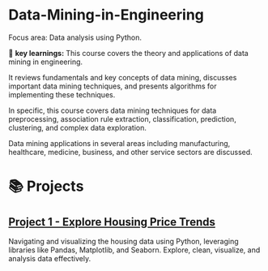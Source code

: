 # Data-Mining-in-Engineering

Focus area: Data analysis using Python.

🔑 **key learnings:**
This course covers the theory and applications of data mining in
engineering.

It reviews fundamentals and key concepts of data
mining, discusses important data mining techniques, and presents
algorithms for implementing these techniques. 

In specific, this course covers data mining techniques for data preprocessing, association rule
extraction, classification, prediction, clustering, and complex data
exploration. 

Data mining applications in several areas including
manufacturing, healthcare, medicine, business, and other service
sectors are discussed.

# 📚 Projects

## [Project 1 - Explore Housing Price Trends](https://github.com/yvt-ee/Data-Mining-in-Engineering/blob/main/Project%201%20-%20Explore%20Housing%20Price%20Trends.ipynb)

Navigating and visualizing the housing data using Python, leveraging libraries like Pandas, Matplotlib, and Seaborn. Explore, clean, visualize, and analysis data effectively.
